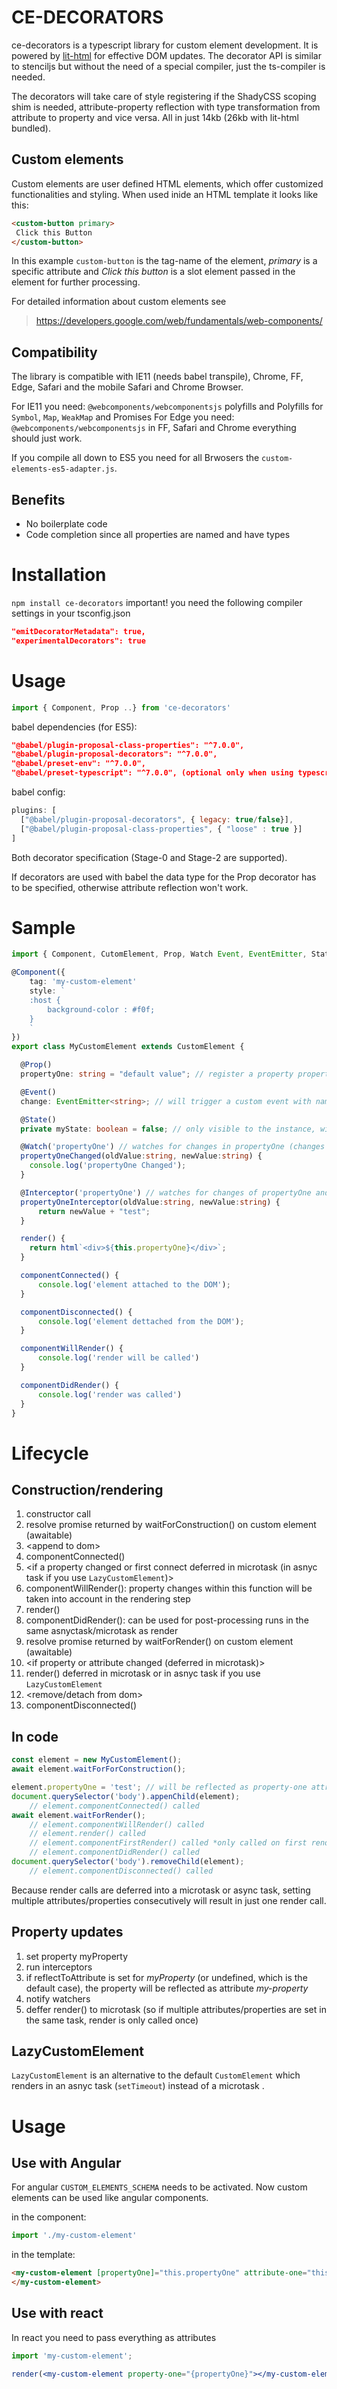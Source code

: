 # CE-DECORATORS
ce-decorators is a typescript library for custom element development. It is powered by [lit-html](https://polymer.github.io/lit-html/guide/writing-templates.html) for effective DOM updates. The decorator API is similar to stenciljs but without the need of a special compiler, just the ts-compiler is needed.

The decorators will take care of style registering if the ShadyCSS scoping shim is needed, attribute-property reflection with type transformation from attribute to property and vice versa. All in just 14kb (26kb with lit-html bundled).

## Custom elements
Custom elements are user defined HTML elements, which offer customized functionalities and styling. When used inide an HTML template it looks like this:
````html  
<custom-button primary>
 Click this Button
</custom-button>
````
In this example `custom-button` is the tag-name of the element, _primary_ is a specific attribute and _Click this button_ is a slot element passed in the element for further processing.


For detailed information about custom elements see
> https://developers.google.com/web/fundamentals/web-components/


## Compatibility
The library is compatible with IE11 (needs babel transpile), Chrome, FF, Edge, Safari and the mobile Safari and Chrome Browser.

For IE11 you need: `@webcomponents/webcomponentsjs` polyfills and Polyfills for `Symbol`, `Map`, `WeakMap` and Promises
For Edge you need: `@webcomponents/webcomponentsjs`
in FF, Safari and Chrome everything should just work.

If you compile all down to ES5 you need for all Brwosers the `custom-elements-es5-adapter.js`.



## Benefits
- No boilerplate code
- Code completion since all properties are named and have types

# Installation
`npm install ce-decorators`
important! you need the following compiler settings in your tsconfig.json
```json
"emitDecoratorMetadata": true,
"experimentalDecorators": true
```

# Usage
```javascript
import { Component, Prop ..} from 'ce-decorators'
```

babel dependencies (for ES5):
```json
"@babel/plugin-proposal-class-properties": "^7.0.0",
"@babel/plugin-proposal-decorators": "^7.0.0",
"@babel/preset-env": "^7.0.0",
"@babel/preset-typescript": "^7.0.0", (optional only when using typescript)
```

babel config:
```javascript
plugins: [
  ["@babel/plugin-proposal-decorators", { legacy: true/false}],
  ["@babel/plugin-proposal-class-properties", { "loose" : true }]
]
```

Both decorator specification (Stage-0 and Stage-2 are supported).

If decorators are used with babel the data type for the Prop decorator has to be specified, otherwise attribute reflection won't work.

# Sample
```typescript
import { Component, CutomElement, Prop, Watch Event, EventEmitter, State, html } from 'ce-decorators'

@Component({
    tag: 'my-custom-element'
    style: `
    :host {
        background-color : #f0f;
    }
    `
})
export class MyCustomElement extends CustomElement {

  @Prop()
  propertyOne: string = "default value"; // register a property propertyOne with a reflection to attribute property-one

  @Event()
  change: EventEmitter<string>; // will trigger a custom event with name "change" (name can be overriden by decorator argument)

  @State()
  private myState: boolean = false; // only visible to the instance, will not reflect but trigger a re-render

  @Watch('propertyOne') // watches for changes in propertyOne (changes to properties within this method will not be reflected, please use intercept for that case)
  propertyOneChanged(oldValue:string, newValue:string) {
    console.log('propertyOne Changed');
  }

  @Interceptor('propertyOne') // watches for changes of propertyOne and change the value, the changed value will be reflected and written
  propertyOneInterceptor(oldValue:string, newValue:string) {
      return newValue + "test";
  }

  render() {
    return html`<div>${this.propertyOne}</div>`;
  }

  componentConnected() {
      console.log('element attached to the DOM');
  }

  componentDisconnected() {
      console.log('element dettached from the DOM');
  }

  componentWillRender() {
      console.log('render will be called')
  }

  componentDidRender() {
      console.log('render was called')
  }
}
```

# Lifecycle
## Construction/rendering
1. constructor call
1. resolve promise returned by waitForConstruction() on custom element (awaitable)
1. \<append to dom\>
1. componentConnected()
1. \<if a property changed or first connect deferred in microtask (in asnyc task if you use `LazyCustomElement`)\>
1. componentWillRender(): property changes within this function will be taken into account in the rendering step
1. render() 
1. componentDidRender(): can be used for post-processing runs in the same asnyctask/microtask as render
1. resolve promise returned by waitForRender() on custom element (awaitable)
1. \<if property or attribute changed (deferred in microtask)\>
1. render() deferred in microtask or in asnyc task if you use `LazyCustomElement`
1. \<remove/detach from dom\>
1. componentDisconnected()

## In code
```typescript
const element = new MyCustomElement();
await element.waitForForConstruction();

element.propertyOne = 'test'; // will be reflected as property-one attribute
document.querySelector('body').appenChild(element);
    // element.componentConnected() called
await element.waitForRender();
    // element.componentWillRender() called
    // element.render() called
    // element.componentFirstRender() called *only called on first render*
    // element.componentDidRender() called
document.querySelector('body').removeChild(element);
    // element.componentDisconnected() called
```

Because render calls are deferred into a microtask or async task, setting multiple attributes/properties consecutively will result in just one render call.

## Property updates
1. set property myProperty
1. run interceptors
1. if reflectToAttribute is set for _myProperty_ (or undefined, which is the default case), the property will be reflected as attribute _my-property_
1. notify watchers
1. deffer render() to microtask (so if multiple attributes/properties are set in the same task, render is only called once)

## LazyCustomElement
`LazyCustomElement` is an alternative to the default `CustomElement` which renders in an asnyc task (`setTimeout`) instead of a microtask .
# Usage

## Use with Angular
For angular `CUSTOM_ELEMENTS_SCHEMA` needs to be activated. Now custom elements can be used like angular components.

in the component:
```javascript
import './my-custom-element'
```
in the template:
```html
<my-custom-element [propertyOne]="this.propertyOne" attribute-one="this.attributeOne" (change)="$evt => handleEvent($evt)">
</my-custom-element>
```
## Use with react
In react you need to pass everything as attributes
```jsx
import 'my-custom-element';

render(<my-custom-element property-one="{propertyOne}"></my-custom-element>)
```
